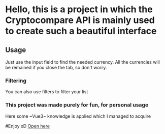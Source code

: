 # Hello, this is a project in which the Cryptocompare API is mainly used to create such a beautiful interface
## Usage
 Just use the input field to find the needed currency. All the currencies will be remained if you close the tab, so don't worry. 

### Filtering
 You can also use filters to filter your list

### This project was made purely for fun, for personal usage
 Here some ~Vue3~ knowledge is applied which I managed to acquire

#Enjoy xD
[Open here](https://roman1510.github.io/cryptomonitoring/)
